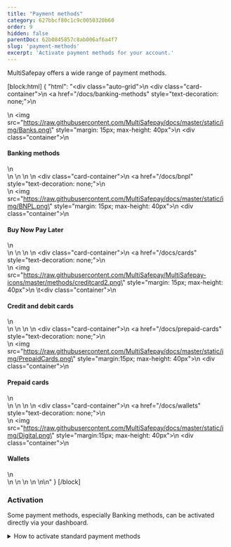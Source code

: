 ```yaml
---
title: "Payment methods"
category: 627bbcf80c1c9c0050320b60
order: 9
hidden: false
parentDoc: 62b0845857c8ab006af6a4f7
slug: 'payment-methods'
excerpt: 'Activate payment methods for your account.'
---
```


MultiSafepay offers a wide range of payment methods.

[block:html]
{
  "html": "<div class=\"auto-grid\">\n    <div class=\"card-container\">\n        <a href=\"/docs/banking-methods\" style=\"text-decoration: none;\">\n            <div>\n                <img src=\"https://raw.githubusercontent.com/MultiSafepay/docs/master/static/img/Banks.png\" style=\"margin: 15px; max-height: 40px\">\n                <div class=\"container\">\n                    <h4><b>Banking methods</b></h4>\n                </div>\n            </div>\n        </a>\n    </div>\n    <div class=\"card-container\">\n        <a href=\"/docs/bnpl\" style=\"text-decoration: none;\">\n            <div>\n                <img src=\"https://raw.githubusercontent.com/MultiSafepay/docs/master/static/img/BNPL.png\" style=\"margin: 15px; max-height: 40px\">\n                <div class=\"container\">\n                    <h4><b>Buy Now Pay Later</b></h4>\n                </div>\n            </div>\n        </a>\n    </div>\n    <div class=\"card-container\">\n        <a href=\"/docs/cards\" style=\"text-decoration: none;\">\n            <div>\n                <img src=\"https://raw.githubusercontent.com/MultiSafepay/MultiSafepay-icons/master/methods/creditcard2.png\" style=\"margin: 15px; max-height: 40px\">\n             \t<div class=\"container\">\n                    <h4><b>Credit and debit cards</b></h4>\n                </div>\n            </div>\n        </a>\n    </div>\n    <div class=\"card-container\">\n        <a href=\"/docs/prepaid-cards\" style=\"text-decoration: none;\">\n            <div>\n                 <img src=\"https://raw.githubusercontent.com/MultiSafepay/docs/master/static/img/PrepaidCards.png\" style=\"margin:15px; max-height: 40px\">\n                <div class=\"container\">\n                    <h4><b>Prepaid cards</b></h4>\n                </div>\n            </div>\n        </a>\n    </div>\n     <div class=\"card-container\">\n        <a href=\"/docs/wallets\" style=\"text-decoration: none;\">\n            <div>\n                <img src=\"https://raw.githubusercontent.com/MultiSafepay/docs/master/static/img/Digital.png\" style=\"margin:15px; max-height: 40px\">\n                <div class=\"container\">\n                    <h4><b>Wallets</b></h4>\n                </div>\n            </div>\n        </a>\n    </div>\n  </div>\n\n<style>\n\nb {\n  color: #384248 !important;\n}\n  \n.auto-grid {\n  --auto-grid-min-size: 175px;\n  \n  display: grid;\n  grid-template-columns: repeat(auto-fill, minmax(var(--auto-grid-min-size), 1fr));\n}\n\n.card-container {\n  box-shadow: 0 4px 8px 0 rgba(0, 0, 0, 0.2); /* this adds the \"card\" effect */\n  padding: 16px;\n  text-align: center;\n  border-radius: 5px;\n  margin: 8px\n} \n\n.card-container:hover {\n  box-shadow: 0 8px 16px 0 rgb(0 0 0 / 20%);\n  transform: translateY(-0.2rem);\n  transition: all 0.2s;\n  cursor: pointer;\n}  \n\n</style>"
}
[/block]

### Activation

Some payment methods, especially Banking methods, can be activated directly via your dashboard.

<details id="how-to-activate-your-payment-methods">
<summary> How to activate standard payment methods</summary>
<br>

1. Sign in to your <a href="https://merchant.multisafepay.com" target="_blank">MultiSafepay dashboard</a> <i class="fa fa-external-link" style="font-size:12px;color:#8b929e"></i>.
2. To activate the payment method for:
- All sites, go to **Settings** > **Payment methods**.
- A specific site, go to **Sites**, and then click the relevant site.
This overwrites your global selection. Only the payment methods selected for the site will then be available.
3. Select the checkbox for the payment method, and then click **Save changes**.

**Tip: if you do not set site-specific methods, the global configuration will be applied.**

💬  **Support:** If the payment method isn't visible in your dashboard, email [support@multisafepay.com](mailto:support@multisafepay.com)

<details id="how-to-activate-additional-payment-methods">
<summary> How to activate optional payment methods</summary>
<br>
For instructions to activate additional payment methods, see the respective pages and follow individual activation steps.
\


</details>
<br>

If you use a [ready-made integration](/docs/our-integrations/), first check that the payment method is supported.

### Testing

Before you start processing real transactions, test each payment method.  For more information - see [Testing payment methods](/docs/testing)

<br>

---

[block:html]
{
  "html": "<blockquote class=\"callout callout_info\">\n    <h3 class=\"callout-heading false\">\n        <span class=\"callout-icon\">💬</span>\n        <p>Support</p>\n    </h3>\n    <p>Email <a href=\"mailto:support@multisafepay.com\">support@multisafepay.com</a></p>\n</blockquote>\n"
}
[/block]

[Top of page](#)